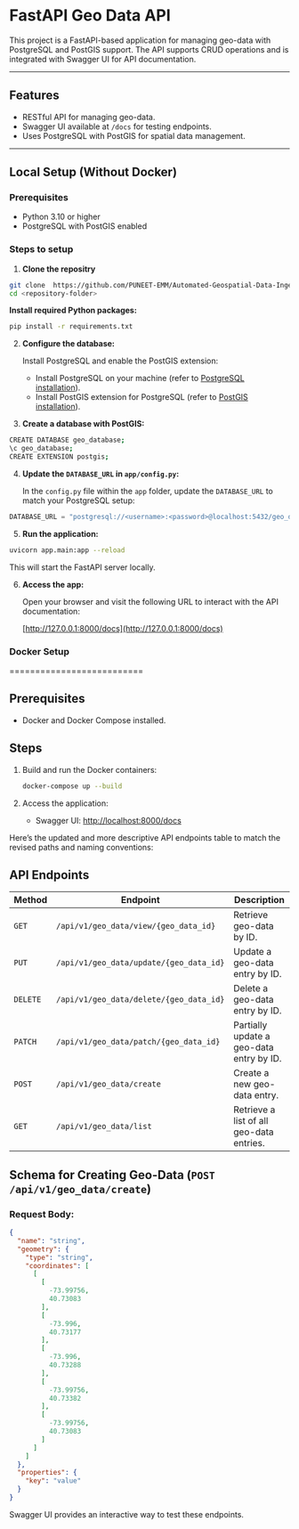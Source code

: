 # FastAPI Geo Data API

This project is a FastAPI-based application for managing geo-data with PostgreSQL and PostGIS support. The API supports CRUD operations and is integrated with Swagger UI for API documentation.

---

## Features
- RESTful API for managing geo-data.
- Swagger UI available at `/docs` for testing endpoints.
- Uses PostgreSQL with PostGIS for spatial data management.

---

## Local Setup (Without Docker)

### Prerequisites
  * Python 3.10 or higher
  * PostgreSQL with PostGIS enabled

### Steps to setup
1. **Clone  the repositry**
```bash
git clone  https://github.com/PUNEET-EMM/Automated-Geospatial-Data-Ingestion-and-API-Service.git
cd <repository-folder>
```
 **Install required Python packages:**
   ```bash
   pip install -r requirements.txt
   ```


2. **Configure the database:**

   Install PostgreSQL and enable the PostGIS extension:

   - Install PostgreSQL on your machine (refer to [PostgreSQL installation](https://www.postgresql.org/download/)).
   - Install PostGIS extension for PostgreSQL (refer to [PostGIS installation](https://postgis.net/install/)).

3. **Create a database with PostGIS:**

```bash
CREATE DATABASE geo_database;
\c geo_database;
CREATE EXTENSION postgis;
```

4. **Update the `DATABASE_URL` in `app/config.py`:**

   In the `config.py` file within the `app` folder, update the `DATABASE_URL` to match your PostgreSQL setup:

```python
DATABASE_URL = "postgresql://<username>:<password>@localhost:5432/geo_database"
```

5. **Run the application:**

```bash
uvicorn app.main:app --reload
```

   This will start the FastAPI server locally.

6. **Access the app:**

   Open your browser and visit the following URL to interact with the API documentation:

   [http://127.0.0.1:8000/docs](http://127.0.0.1:8000/docs)



### Docker Setup
==========================

Prerequisites
-------------
- Docker and Docker Compose installed.

Steps
-----
1. Build and run the Docker containers:
    ```bash
    docker-compose up --build
    ```

2. Access the application:
    - Swagger UI: [http://localhost:8000/docs](http://localhost:8000/docs)

Here’s the updated and more descriptive API endpoints table to match the revised paths and naming conventions:

## API Endpoints

| **Method** | **Endpoint**                          | **Description**                           |
|------------|---------------------------------------|-------------------------------------------|
| `GET`      | `/api/v1/geo_data/view/{geo_data_id}`  | Retrieve geo-data by ID.                  |
| `PUT`      | `/api/v1/geo_data/update/{geo_data_id}` | Update a geo-data entry by ID.            |
| `DELETE`   | `/api/v1/geo_data/delete/{geo_data_id}` | Delete a geo-data entry by ID.            |
| `PATCH`    | `/api/v1/geo_data/patch/{geo_data_id}` | Partially update a geo-data entry by ID.  |
| `POST`     | `/api/v1/geo_data/create`             | Create a new geo-data entry.              |
| `GET`      | `/api/v1/geo_data/list`               | Retrieve a list of all geo-data entries.  |


## Schema for Creating Geo-Data (`POST /api/v1/geo_data/create`)

### Request Body:

```json
{
  "name": "string",
  "geometry": {
    "type": "string",
    "coordinates": [
      [
        [
          -73.99756,
          40.73083
        ],
        [
          -73.996,
          40.73177
        ],
        [
          -73.996,
          40.73288
        ],
        [
          -73.99756,
          40.73382
        ],
        [
          -73.99756,
          40.73083
        ]
      ]
    ]
  },
  "properties": {
    "key": "value"
  }
}
```


Swagger UI provides an interactive way to test these endpoints.




 



   